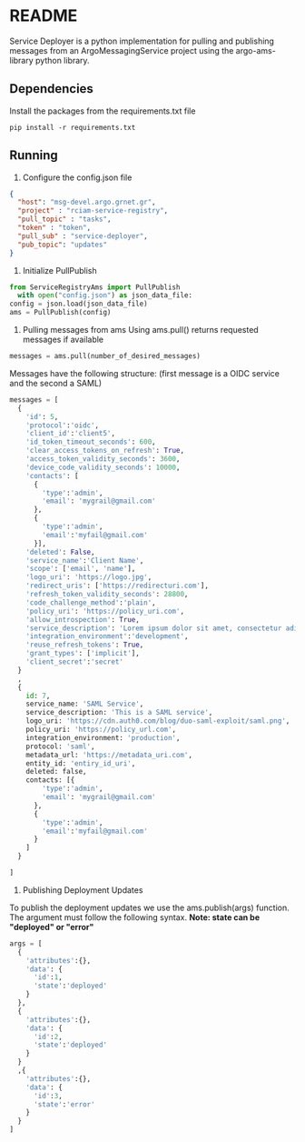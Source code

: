 # README

Service Deployer is a python implementation for pulling and publishing messages from an ArgoMessagingService project
using the argo-ams-library python library.

## Dependencies

Install the packages from the requirements.txt file

```shell
pip install -r requirements.txt
```

## Running

1. Configure the config.json file

```json
{
  "host": "msg-devel.argo.grnet.gr",
  "project" : "rciam-service-registry",
  "pull_topic" : "tasks",
  "token" : "token",
  "pull_sub" : "service-deployer",
  "pub_topic": "updates"
}
```

1. Initialize PullPublish

```python
from ServiceRegistryAms import PullPublish
  with open("config.json") as json_data_file:
config = json.load(json_data_file)
ams = PullPublish(config)
```

1. Pulling messages from ams
   Using ams.pull() returns requested messages if available

```python
messages = ams.pull(number_of_desired_messages)
```

Messages have the following structure: (first message is a OIDC service and the second a SAML)

```python
messages = [
  {
    'id': 5,
    'protocol':'oidc',
    'client_id':'client5',
    'id_token_timeout_seconds': 600,
    'clear_access_tokens_on_refresh': True,
    'access_token_validity_seconds': 3600,
    'device_code_validity_seconds': 10000,
    'contacts': [
      {
        'type':'admin',
        'email': 'mygrail@gmail.com'
      },
      {
        'type':'admin',
        'email':'myfail@gmail.com'
      }],
    'deleted': False,
    'service_name':'Client Name',
    'scope': ['email', 'name'],
    'logo_uri': 'https://logo.jpg',
    'redirect_uris': ['https://redirecturi.com'],
    'refresh_token_validity_seconds': 28800,
    'code_challenge_method':'plain',
    'policy_uri': 'https://policy_uri.com',
    'allow_introspection': True,
    'service_description': 'Lorem ipsum dolor sit amet, consectetur adipiscing elit. Aenean in ex in tellus congue co: .',
    'integration_environment':'development',
    'reuse_refresh_tokens': True,
    'grant_types': ['implicit'],
    'client_secret':'secret'
  }
  ,
  {
    id: 7,
    service_name: 'SAML Service',
    service_description: 'This is a SAML service',
    logo_uri: 'https://cdn.auth0.com/blog/duo-saml-exploit/saml.png',
    policy_uri: 'https://policy_url.com',
    integration_environment: 'production',
    protocol: 'saml',
    metadata_url: 'https://metadata_uri.com',
    entity_id: 'entiry_id_uri',
    deleted: false,
    contacts: [{
        'type':'admin',
        'email': 'mygrail@gmail.com'
      },
      {
        'type':'admin',
        'email':'myfail@gmail.com'
      }
    ]
  }

]
```

1. Publishing Deployment Updates

To publish the deployment updates we use the ams.publish(args) function. The argument must follow the following syntax.
**Note: state can be "deployed" or "error"**

```python
args = [
  {
    'attributes':{},
    'data': {
      'id':1,
      'state':'deployed'
    }
  },
  {
    'attributes':{},
    'data': {
      'id':2,
      'state':'deployed'
    }
  }
  ,{
    'attributes':{},
    'data': {
      'id':3,
      'state':'error'
    }
  }
]
```
